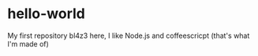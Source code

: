 # hello-world
My first repository
bl4z3 here, I like Node.js and coffeescricpt (that's what I'm made of)
